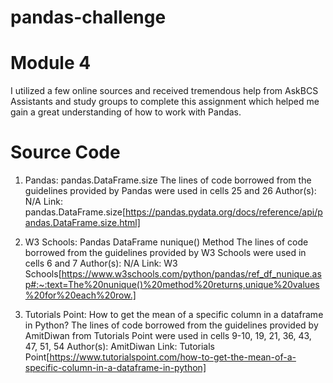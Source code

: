# pandas-challenge

# Module 4

I utilized a few online sources and received tremendous help from AskBCS Assistants and study groups to complete this assignment which helped me gain a great understanding of how to work with Pandas.

# Source Code
1. Pandas: pandas.DataFrame.size
The lines of code borrowed from the guidelines provided by Pandas were used in cells 25 and 26
Author(s): N/A
Link: pandas.DataFrame.size[https://pandas.pydata.org/docs/reference/api/pandas.DataFrame.size.html]

2. W3 Schools: Pandas DataFrame nunique() Method
The lines of code borrowed from the guidelines provided by W3 Schools were used in cells 6 and 7
Author(s): N/A
Link: W3 Schools[https://www.w3schools.com/python/pandas/ref_df_nunique.asp#:~:text=The%20nunique()%20method%20returns,unique%20values%20for%20each%20row.]

3. Tutorials Point: How to get the mean of a specific column in a dataframe in Python?
The lines of code borrowed from the guidelines provided by AmitDiwan from Tutorials Point were used in cells 9-10, 19, 21, 36, 43, 47, 51, 54
Author(s): AmitDiwan
Link: Tutorials Point[https://www.tutorialspoint.com/how-to-get-the-mean-of-a-specific-column-in-a-dataframe-in-python]
